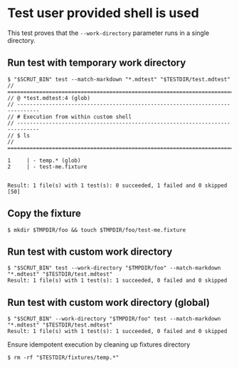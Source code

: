 # Test user provided shell is used

This test proves that the `--work-directory` parameter runs in a single directory.

## Run test with temporary work directory

```scrut
$ "$SCRUT_BIN" test --match-markdown "*.mdtest" "$TESTDIR/test.mdtest"
// =============================================================================
// @ *test.mdtest:4 (glob)
// -----------------------------------------------------------------------------
// # Execution from within custom shell
// -----------------------------------------------------------------------------
// $ ls
// =============================================================================

1     | - temp.* (glob)
2     | - test-me.fixture


Result: 1 file(s) with 1 test(s): 0 succeeded, 1 failed and 0 skipped
[50]
```

## Copy the fixture
```scrut
$ mkdir $TMPDIR/foo && touch $TMPDIR/foo/test-me.fixture
```

## Run test with custom work directory

```scrut
$ "$SCRUT_BIN" test --work-directory "$TMPDIR/foo" --match-markdown "*.mdtest" "$TESTDIR/test.mdtest"
Result: 1 file(s) with 1 test(s): 1 succeeded, 0 failed and 0 skipped
```

## Run test with custom work directory (global)

```scrut
$ "$SCRUT_BIN" --work-directory "$TMPDIR/foo" test --match-markdown "*.mdtest" "$TESTDIR/test.mdtest"
Result: 1 file(s) with 1 test(s): 1 succeeded, 0 failed and 0 skipped
```

Ensure idempotent execution by cleaning up fixtures directory

```scrut
$ rm -rf "$TESTDIR/fixtures/temp.*"
```
